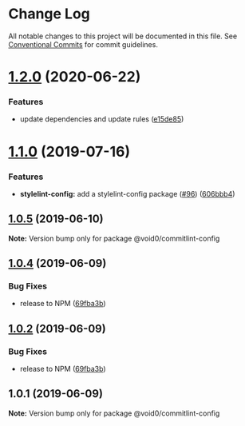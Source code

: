 # Change Log

All notable changes to this project will be documented in this file.
See [Conventional Commits](https://conventionalcommits.org) for commit guidelines.

# [1.2.0](https://github.com/1void0/utils/compare/@void0/commitlint-config@1.1.0...@void0/commitlint-config@1.2.0) (2020-06-22)


### Features

* update dependencies and update rules ([e15de85](https://github.com/1void0/utils/commit/e15de8526c8a3d2934910fff656546ecced62f86))





# [1.1.0](https://github.com/1void0/utils/compare/@void0/commitlint-config@1.0.5...@void0/commitlint-config@1.1.0) (2019-07-16)


### Features

* **stylelint-config:** add a stylelint-config package ([#96](https://github.com/1void0/utils/issues/96)) ([606bbb4](https://github.com/1void0/utils/commit/606bbb4))





## [1.0.5](https://github.com/1void0/utils/compare/@void0/commitlint-config@1.0.4...@void0/commitlint-config@1.0.5) (2019-06-10)

**Note:** Version bump only for package @void0/commitlint-config





## [1.0.4](https://github.com/1void0/nova-utils/compare/@void0/commitlint-config@1.0.1...@void0/commitlint-config@1.0.4) (2019-06-09)


### Bug Fixes

* release to NPM ([69fba3b](https://github.com/1void0/nova-utils/commit/69fba3b))





## [1.0.2](https://github.com/1void0/nova-utils/compare/@void0/commitlint-config@1.0.1...@void0/commitlint-config@1.0.2) (2019-06-09)


### Bug Fixes

* release to NPM ([69fba3b](https://github.com/1void0/nova-utils/commit/69fba3b))





## 1.0.1 (2019-06-09)

**Note:** Version bump only for package @void0/commitlint-config
